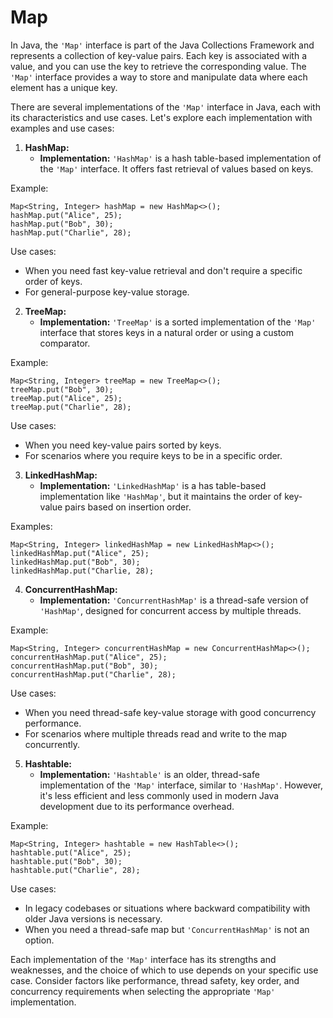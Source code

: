 # Map

In Java, the `'Map'` interface is part of the Java Collections Framework
and represents a collection of key-value pairs. Each key is associated
with a value, and you can use the key to retrieve the corresponding
value. The `'Map'` interface provides a way to store and manipulate data
where each element has a unique key.

There are several implementations of the `'Map'` interface in Java,
each with its characteristics and use cases. Let's explore each
implementation with examples and use cases:

1. **HashMap:**
   - **Implementation:** `'HashMap'` is a hash table-based
   implementation of the `'Map'` interface. It offers fast retrieval
   of values based on keys.

Example:
```
Map<String, Integer> hashMap = new HashMap<>();
hashMap.put("Alice", 25);
hashMap.put("Bob", 30);
hashMap.put("Charlie", 28);
```

Use cases:
- When you need fast key-value retrieval and don't require a specific
order of keys.
- For general-purpose key-value storage.

2. **TreeMap:**
   - **Implementation:** `'TreeMap'` is a sorted implementation of the
   `'Map'` interface that stores keys in a natural order or using a
   custom comparator.

Example:
```
Map<String, Integer> treeMap = new TreeMap<>();
treeMap.put("Bob", 30);
treeMap.put("Alice", 25);
treeMap.put("Charlie", 28);
```

Use cases:
- When you need key-value pairs sorted by keys.
- For scenarios where you require keys to be in a specific order.

3. **LinkedHashMap:**
   - **Implementation:** `'LinkedHashMap'` is a has table-based
   implementation like `'HashMap'`, but it maintains the order of key-
   value pairs based on insertion order.

Examples:
```
Map<String, Integer> linkedHashMap = new LinkedHashMap<>();
linkedHashMap.put("Alice", 25);
linkedHashMap.put("Bob", 30);
linkedHashMap.put("Charlie, 28);
```

4. **ConcurrentHashMap:**
   - **Implementation:** `'ConcurrentHashMap'` is a thread-safe version
   of `'HashMap'`, designed for concurrent access by multiple threads.

Example:
```
Map<String, Integer> concurrentHashMap = new ConcurrentHashMap<>();
concurrentHashMap.put("Alice", 25);
concurrentHashMap.put("Bob", 30);
concurrentHashMap.put("Charlie", 28);
```

Use cases:
- When you need thread-safe key-value storage with good concurrency
performance.
- For scenarios where multiple threads read and write to the map
concurrently.

5. **Hashtable:**
   - **Implementation:** `'Hashtable'` is an older, thread-safe
   implementation of the `'Map'` interface, similar to `'HashMap'`.
   However, it's less efficient and less commonly used in modern Java
   development due to its performance overhead.

Example:
```
Map<String, Integer> hashtable = new HashTable<>();
hashtable.put("Alice", 25);
hashtable.put("Bob", 30);
hashtable.put("Charlie", 28);
```

Use cases:
- In legacy codebases or situations where backward compatibility with
older Java versions is necessary.
- When you need a thread-safe map but `'ConcurrentHashMap'` is not an
option.

Each implementation of the `'Map'` interface has its strengths and
weaknesses, and the choice of which to use depends on your specific
use case. Consider factors like performance, thread safety, key order,
and concurrency requirements when selecting the appropriate `'Map'`
implementation.
